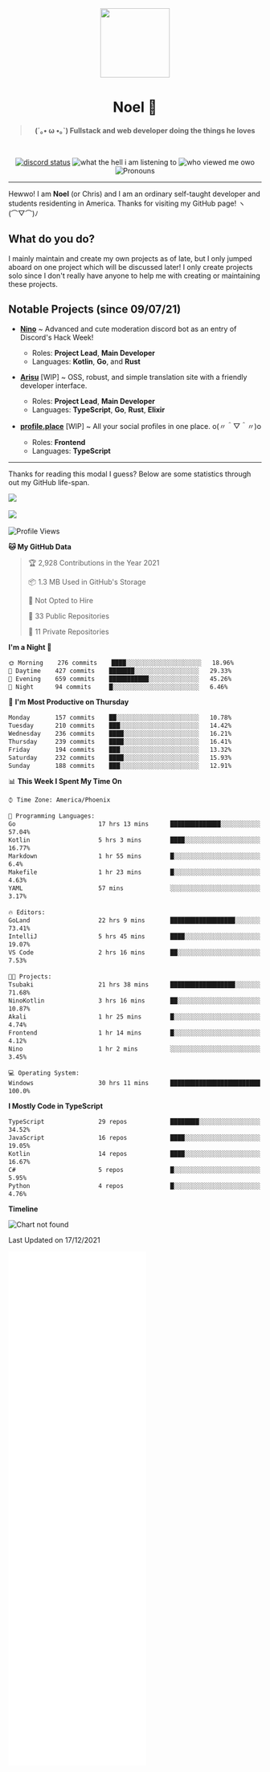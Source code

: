 <div align='center'>
  <div align='center'>
    <img
      src='https://cdn.floofy.dev/art/icons/icon_cinnamonserval.png'
      width='138'
      height='138'
    />
  </div>
  <h1>Noel 🐾</h1>
  <blockquote><strong>(´｡• ω •｡`) Fullstack and web developer doing the things he loves</strong></blockquote>

  <br />

  <a href='https://discord.com/users/280158289667555328' target='_blank'><img alt="discord status" src="https://dev.discordprofiles.me/badge/status/280158289667555328" /></a>
  <img alt="what the hell i am listening to" src="https://dev.discordprofiles.me/badge/spotify/280158289667555328" />
  <img alt="who viewed me owo" src="https://komarev.com/ghpvc/?username=auguwu" />
  <img alt='Pronouns' src='https://img.shields.io/endpoint?url=https://pronoundb.org/shields/6004d014406af11e4593a013' />
</div>

<hr />

Hewwo! I am **Noel** (or Chris) and I am an ordinary self-taught developer and students residenting in America. Thanks for visiting my GitHub page! ヽ(⌒▽⌒)ﾉ

## What do you do?
I mainly maintain and create my own projects as of late, but I only jumped aboard on one project which will be discussed later! I only create projects
solo since I don't really have anyone to help me with creating or maintaining these projects.

## Notable Projects (since 09/07/21)
- [**Nino**](https://nino.sh) ~ Advanced and cute moderation discord bot as an entry of Discord's Hack Week!
  - Roles: **Project Lead**, **Main Developer**
  - Languages: **Kotlin**, **Go**, and **Rust**

- [**Arisu**](https://arisu.land) [WIP] ~ OSS, robust, and simple translation site with a friendly developer interface.
  - Roles: **Project Lead**, **Main Developer**
  - Languages: **TypeScript**, **Go**, **Rust**, **Elixir**

- [**profile.place**](https://profile.place) [WIP] ~ All your social profiles in one place. o(〃＾▽＾〃)o
  - Roles: **Frontend**
  - Languages: **TypeScript**

---

Thanks for reading this modal I guess? Below are some statistics through out my GitHub life-span.

![](https://github-readme-stats.vercel.app/api?username=auguwu&count_private=true&show_icons=true&theme=gruvbox)

![](https://github-readme-stats.vercel.app/api/top-langs/?username=auguwu&layout=compact&theme=gruvbox)

<!--START_SECTION:waka-->
![Profile Views](http://img.shields.io/badge/Profile%20Views-7-blue)

**🐱 My GitHub Data** 

> 🏆 2,928 Contributions in the Year 2021
 > 
> 📦 1.3 MB Used in GitHub's Storage 
 > 
> 🚫 Not Opted to Hire
 > 
> 📜 33 Public Repositories 
 > 
> 🔑 11 Private Repositories  
 > 
**I'm a Night 🦉** 

```text
🌞 Morning    276 commits    ████░░░░░░░░░░░░░░░░░░░░░   18.96% 
🌆 Daytime    427 commits    ███████░░░░░░░░░░░░░░░░░░   29.33% 
🌃 Evening    659 commits    ███████████░░░░░░░░░░░░░░   45.26% 
🌙 Night      94 commits     █░░░░░░░░░░░░░░░░░░░░░░░░   6.46%

```
📅 **I'm Most Productive on Thursday** 

```text
Monday       157 commits    ██░░░░░░░░░░░░░░░░░░░░░░░   10.78% 
Tuesday      210 commits    ███░░░░░░░░░░░░░░░░░░░░░░   14.42% 
Wednesday    236 commits    ████░░░░░░░░░░░░░░░░░░░░░   16.21% 
Thursday     239 commits    ████░░░░░░░░░░░░░░░░░░░░░   16.41% 
Friday       194 commits    ███░░░░░░░░░░░░░░░░░░░░░░   13.32% 
Saturday     232 commits    ████░░░░░░░░░░░░░░░░░░░░░   15.93% 
Sunday       188 commits    ███░░░░░░░░░░░░░░░░░░░░░░   12.91%

```


📊 **This Week I Spent My Time On** 

```text
⌚︎ Time Zone: America/Phoenix

💬 Programming Languages: 
Go                       17 hrs 13 mins      ██████████████░░░░░░░░░░░   57.04% 
Kotlin                   5 hrs 3 mins        ████░░░░░░░░░░░░░░░░░░░░░   16.77% 
Markdown                 1 hr 55 mins        █░░░░░░░░░░░░░░░░░░░░░░░░   6.4% 
Makefile                 1 hr 23 mins        █░░░░░░░░░░░░░░░░░░░░░░░░   4.63% 
YAML                     57 mins             ░░░░░░░░░░░░░░░░░░░░░░░░░   3.17%

🔥 Editors: 
GoLand                   22 hrs 9 mins       ██████████████████░░░░░░░   73.41% 
IntelliJ                 5 hrs 45 mins       ████░░░░░░░░░░░░░░░░░░░░░   19.07% 
VS Code                  2 hrs 16 mins       ██░░░░░░░░░░░░░░░░░░░░░░░   7.53%

🐱‍💻 Projects: 
Tsubaki                  21 hrs 38 mins      ██████████████████░░░░░░░   71.68% 
NinoKotlin               3 hrs 16 mins       ██░░░░░░░░░░░░░░░░░░░░░░░   10.87% 
Akali                    1 hr 25 mins        █░░░░░░░░░░░░░░░░░░░░░░░░   4.74% 
Frontend                 1 hr 14 mins        █░░░░░░░░░░░░░░░░░░░░░░░░   4.12% 
Nino                     1 hr 2 mins         ░░░░░░░░░░░░░░░░░░░░░░░░░   3.45%

💻 Operating System: 
Windows                  30 hrs 11 mins      █████████████████████████   100.0%

```

**I Mostly Code in TypeScript** 

```text
TypeScript               29 repos            ████████░░░░░░░░░░░░░░░░░   34.52% 
JavaScript               16 repos            ████░░░░░░░░░░░░░░░░░░░░░   19.05% 
Kotlin                   14 repos            ████░░░░░░░░░░░░░░░░░░░░░   16.67% 
C#                       5 repos             █░░░░░░░░░░░░░░░░░░░░░░░░   5.95% 
Python                   4 repos             █░░░░░░░░░░░░░░░░░░░░░░░░   4.76%

```


**Timeline**

![Chart not found](https://raw.githubusercontent.com/auguwu/auguwu/master/charts/bar_graph.png) 


 Last Updated on 17/12/2021
<!--END_SECTION:waka-->

![](./github-metrics.svg)
